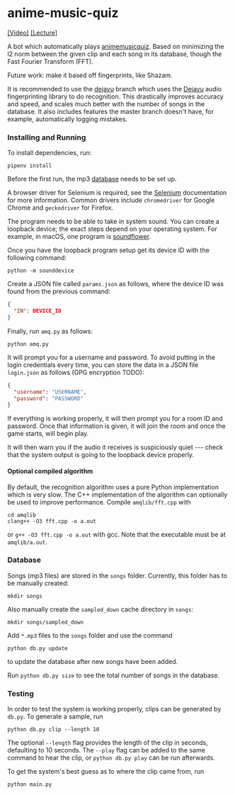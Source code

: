 # anime-music-quiz

[[Video]](https://youtu.be/7fUicc_lIGA)
[[Lecture]](https://lectures.cgdct.moe/tjhsst/cv/convolution/handout.pdf#page=48)

A bot which automatically plays [animemusicquiz](https://animemusicquiz.com/).
Based on minimizing the l2 norm between the given clip and each
song in its database, though the Fast Fourier Transform (FFT).

Future work: make it based off fingerprints, like Shazam.

It is recommended to use the
[dejavu](https://github.com/stephen-huan/anime-music-quiz/tree/dejavu)
branch which uses the [Dejavu](https://github.com/worldveil/dejavu)
audio fingerprinting library to do recognition. This drastically
improves accuracy and speed, and scales much better with the number
of songs in the database. It also includes features the master branch
doesn't have, for example, automatically logging mistakes.

### Installing and Running

To install dependencies, run:

```shell
pipenv install
```

Before the first run, the mp3 [database](#database) needs to be set up.

A browser driver for Selenium is required, see the
[Selenium](https://selenium-python.readthedocs.io/installation.html#drivers)
documentation for more information. Common drivers include `chromedriver`
for Google Chrome and `geckodriver` for Firefox.

The program needs to be able to take in system sound. You can create a loopback
device; the exact steps depend on your operating system. For example, in macOS,
one program is [soundflower](https://rogueamoeba.com/freebies/soundflower/).

Once you have the loopback program setup get
its device ID with the following command:

```shell
python -m sounddevice
```

Create a JSON file called `params.json` as follows,
where the device ID was found from the previous command:

```json
{
  "IN": DEVICE_ID
}
```

Finally, run `amq.py` as follows:

```shell
python amq.py
```

It will prompt you for a username and password. To avoid putting
in the login credentials every time, you can store the data
in a JSON file `login.json` as follows (GPG encryption TODO):

```json
{
  "username": "USERNAME",
  "password": "PASSWORD"
}
```

If everything is working properly, it will then prompt you for
a room ID and password. Once that information is given, it
will join the room and once the game starts, will begin play.

It will then warn you if the audio it receives is suspiciously quiet ---
check that the system output is going to the loopback device properly.

#### Optional compiled algorithm

By default, the recognition algorithm uses a pure Python implementation
which is very slow. The C++ implementation of the algorithm can
optionally be used to improve performance. Compile `amqlib/fft.cpp` with

```shell
cd amqlib
clang++ -O3 fft.cpp -o a.out
```

or `g++ -O3 fft.cpp -o a.out` with gcc. Note
that the executable must be at `amqlib/a.out`.

### Database

Songs (mp3 files) are stored in the `songs` folder.
Currently, this folder has to be manually created:

```shell
mkdir songs
```

Also manually create the `sampled_down` cache directory in `songs`:

```shell
mkdir songs/sampled_down
```

Add `*.mp3` files to the `songs` folder and use the command

```shell
python db.py update
```

to update the database after new songs have been added.

Run `python db.py size` to see the total number of songs in the database.

### Testing

In order to test the system is working properly, clips
can be generated by `db.py`. To generate a sample, run

```shell
python db.py clip --length 10
```

The optional `--length` flag provides the length of the clip in seconds,
defaulting to 10 seconds. The `--play` flag can be added to the same
command to hear the clip, or `python db.py play` can be run afterwards.

To get the system's best guess as to where the clip came from, run

```shell
python main.py
```
